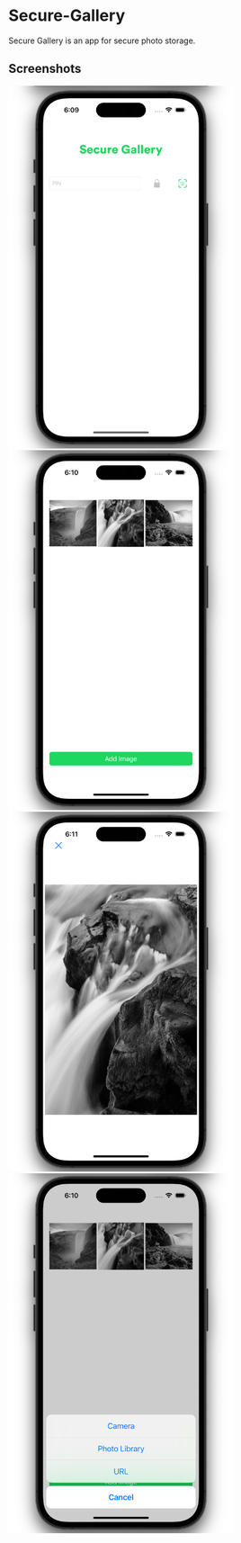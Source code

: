 # Secure-Gallery

Secure Gallery is an app for secure photo storage.

## Screenshots

<p align="left">
<img src="images/Screenshot 2023-08-03 at 6.09.53 PM.png" width="400">
<img src="images/Screenshot 2023-08-03 at 6.10.43 PM.png" width="400">
<img src="images/Screenshot 2023-08-03 at 6.11.51 PM.png" width="400">
<img src="images/Screenshot 2023-08-03 at 6.10.49 PM.png" width="400">
</p>
